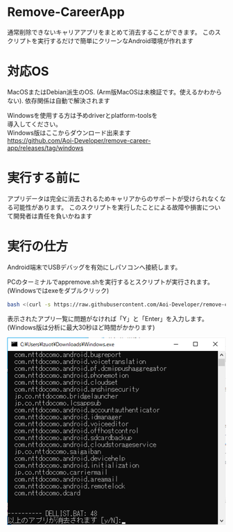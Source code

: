 # Remove-CareerApp

通常削除できないキャリアアプリをまとめて消去することができます。
このスクリプトを実行するだけで簡単にクリーンなAndroid環境が作れます

# 対応OS

MacOSまたはDebian派生のOS. 
(Arm版MacOSは未検証です。使えるかわからない). 
依存関係は自動で解決されます  

Windowsを使用する方は予めdriverとplatform-toolsを  
導入してください。  
Windows版はここからダウンロード出来ます  
https://github.com/Aoi-Developer/remove-career-app/releases/tag/windows

# 実行する前に

アプリデータは完全に消去されるためキャリアからのサポートが受けられなくなる可能性があります。
このスクリプトを実行したことによる故障や損害について開発者は責任を負いかねます

# 実行の仕方

Android端末でUSBデバッグを有効にしパソコンへ接続します。

PCのターミナルでappremove.shを実行するとスクリプトが実行されます。  
(Windowsではexeをダブルクリック)
```sh
bash <(curl -s https://raw.githubusercontent.com/Aoi-Developer/remove-career-app/main/appremove.sh)
```
表示されたアプリ一覧に問題がなければ「Y」と「Enter」を入力します。  
(Windows版は分析に最大30秒ほど時間がかかります)  

![test](Docs/Windows.png)
